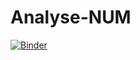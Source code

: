 # Analyse-NUM
[![Binder](https://mybinder.org/badge_logo.svg)](https://mybinder.org/v2/gh/souhahd/Analyse-NUM/main?filepath=CR_TP1V1.ipynb)
